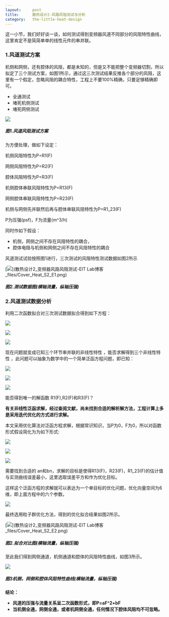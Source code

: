 ```yaml
---
layout:     post
title:      散热设计2-风路风阻测试与分析
category:   the-little-heat-design
---
```


这一小节，我们好好谈一谈，如何测试得到变频器风道不同部分的风阻特性曲线，这里肯定不是简简单单的线性元件的串并联。

### **1.风道测试方案**

机侧和网侧，还有腔体的风阻，都是未知的，但是又不能把整个变频器切割，所以拟定了三个测试方案，如图1所示，通过这三次测试结果反推各个部分的风阻，这里有一个假定，忽略风阻的耦合特性，工程上不要100%精确，只要足够精确即可。

* 全通测试
* 堵死机侧测试
* 堵死网侧测试

![](/assets/Cover_Heat_S1_E5.png)

##### **图1.风道风阻测试方案**

为方便处理，做如下设定：

机侧风阻特性为P=R1\(F\)

网侧风阻特性为P=R2\(F\)

腔体风阻特性为P=R3\(F\)

机侧腔体串联风阻特性为P=R13\(F\)

网侧腔体串联风阻特性为P=R23\(F\)

机侧与网侧先并联然后再与腔体串联风阻特性为P=R1\_23\(F\)

P为压强\(psf\)，F为流量\(m^3/h\)

同时作如下假设：

* 机侧，网侧之间不存在风阻特性的耦合，
* 腔体电阻与机侧和网侧之间不存在风阻特性的耦合

风道测试试验按照图1进行，三次测试的风阻特性测试数据如图2所示

[![](/assets/Cover_Heat_S2_E1.png)](散热设计2_变频器风路风阻测试-EIT Lab博客_files/Cover_Heat_S2_E1.png)

##### **图2.测试数据图(横轴流量，纵轴压强)**

### **2.风道测试数据分析**

利用二次函数拟合对三次测试数据拟合得到如下方程：

![](/assets/formula_S2_F1.gif)

![](/assets/formula_S2_F2.gif)

![](/assets/formula_S2_F3.gif)

现在问题就变成已知三个环节串并联的非线性特性 ，能否求解得到三个非线性特性 ，此问题可以抽象为数学中的一个简单泛函方程问题，即已知：

![](/assets/formula_S2_F4.gif)

![](/assets/formula_S2_F5.gif)

![](/assets/formula_S2_F6.gif)

能否得到唯一的解函数 R1\(F\),R2\(F\)和R3\(F\)？

**有关非线性泛函求解，经过查阅文献，尚未找到合适的解析解方法，工程计算上多是采用迭代优化的方式进行求解。**

本文采用优化算法对泛函方程求解，根据常识知识，当P为0，F为0，所以对函数形式假设简化为为如下形式:

![](/assets/formula_S2_F7.gif)

![](/assets/formula_S2_F8.gif)

![](/assets/formula_S2_F9.gif)

需要找到合适的 an和bn，求解的目标是使得R13\(F\)，R23\(F\)，R1\_23\(F\)的估计值与实测曲线误差最小，这里选取误差平方和作为优化目标。

这样这个泛函方程的求解就可以表达为一个单目标的优化问题，优化向量空间为6维，即上面方程中的六个参数。

![](/assets/formula_S2_F10.gif)

最终选用粒子群优化方法，得到的优化拟合结果如图2所示。

[![](/assets/Cover_Heat_S2_E2.png)](散热设计2_变频器风路风阻测试-EIT Lab博客_files/Cover_Heat_S2_E2.png)

##### **图2.拟合对比图(横轴流量，纵轴压强)**

至此我们得到网侧通道，机侧通道和腔体的风阻特性曲线，如图3所示。

![](/assets/Cover_Heat_S2_E3.png)

##### **图3机侧，网侧和腔体风阻特性曲线(横轴流量，纵轴压强)**

**结论：**

* **风道的压强与流量关系呈二次函数形式，即P=aF^2+bF**
* **当机侧全通，网侧全通，或者机网侧全通，任何情况下腔体风阻均不可忽略。**



